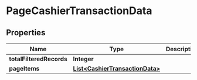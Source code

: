 

# PageCashierTransactionData

## Properties

Name | Type | Description | Notes
------------ | ------------- | ------------- | -------------
**totalFilteredRecords** | **Integer** |  |  [optional]
**pageItems** | [**List&lt;CashierTransactionData&gt;**](CashierTransactionData.md) |  |  [optional]



